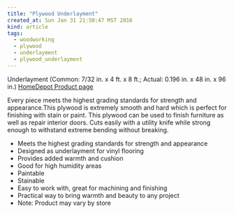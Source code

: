 ```yaml
---
title: "Plywood Underlayment"
created_at: Sun Jan 31 21:50:47 MST 2016
kind: article
tags:
  - woodworking
  - plywood
  - underlayment
  - plywood_underlayment
---
```


Underlayment (Common: 7/32 in. x 4 ft. x 8 ft.; Actual: 0.196 in. x 48 in. x 96 in.)
<a href="http://www.homedepot.com/p/Underlayment-Common-7-32-in-x-4-ft-x-8-ft-Actual-0-196-in-x-48-in-x-96-in-431178/203183010" target="_blank">HomeDepot Product page</a>

Every piece meets the highest grading standards for strength and
appearance.This plywood is extremely smooth and hard which is perfect
for finishing with stain or paint. This plywood can be used to finish
furniture as well as repair interior doors. Cuts easily with a utility
knife while strong enough to withstand extreme bending without breaking.

* Meets the highest grading standards for strength and appearance
* Designed as underlayment for vinyl flooring
* Provides added warmth and cushion
* Good for high humidity areas
* Paintable
* Stainable
* Easy to work with, great for machining and finishing
* Practical way to bring warmth and beauty to any project
* Note: Product may vary by store



<!--
html boilerplate
<a href="" target="_blank"></a>
<img src="" width="400px">
-->

